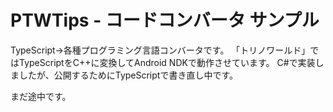 # PTWTips - コードコンバータ サンプル

TypeScript→各種プログラミング言語コンバータです。
「トリノワールド」ではTypeScriptをC++に変換してAndroid NDKで動作させています。
C#で実装しましたが、公開するためにTypeScriptで書き直し中です。

まだ途中です。